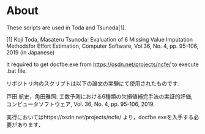 # About
These scripts are used in Toda and Tsunoda[1].

[1] Koji Toda, Masateru Tsunoda: Evaluation of 6 Missing Value Imputation Methodsfor Effort Estimation, Computer Software, Vol.36, No. 4, pp. 95-106, 2019 (in Japanese)

It required to get docfbe.exe from https://osdn.net/projects/ncfe/ to execute .bat file.

リポジトリ内のスクリプトは以下の論文の実験にて使用されたものです．

戸田 航史，角田雅照: 工数予測における6種類の欠損値補完手法の実証的評価, コンピュータソフトウェア, Vol. 36, No. 4, pp. 95-106, 2019. 

実行においてはhttps://osdn.net/projects/ncfe/ より，docfbe.exeを入手する必要があります．
